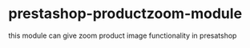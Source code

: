 # prestashop-productzoom-module
this module can give zoom product image functionality in presatshop
